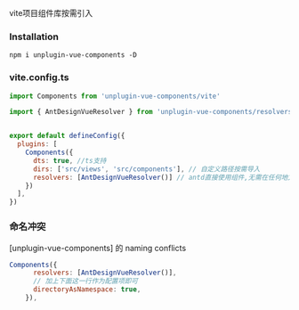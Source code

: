 vite项目组件库按需引入



### Installation

```
npm i unplugin-vue-components -D
```

### vite.config.ts

```js
import Components from 'unplugin-vue-components/vite'

import { AntDesignVueResolver } from 'unplugin-vue-components/resolvers'


export default defineConfig({
  plugins: [
    Components({
      dts: true, //ts支持
      dirs: ['src/views', 'src/components'], // 自定义路径按需导入
      resolvers: [AntDesignVueResolver()] // antd直接使用组件,无需在任何地方导入组件
    })
  ],
})
```

### 命名冲突

[unplugin-vue-components] 的 naming conflicts

```js
Components({
      resolvers: [AntDesignVueResolver()],
      // 加上下面这一行作为配置项即可
      directoryAsNamespace: true,
    }),
```

